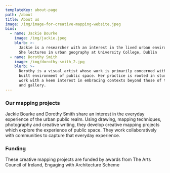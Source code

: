 ```yaml
---
templateKey: about-page
path: /about
title: About us
image: /img/image-for-creative-mapping-website.jpeg
bios:
  - name: Jackie Bourke
    image: /img/jackie.jpeg
    blurb: >-
      Jackie is a researcher with an interest in the lived urban environment.
      She lectures in urban geography at University College, Dublin
  - name: Dorothy Smith
    image: /img/dorothy-smith_2.jpg
    blurb: >-
      Dorothy is a visual artist whose work is primarily concerned with the
      built environment of public space. Her practice is rooted in studio based
      work with a keen interest in embracing contexts beyond those of the studio
      and gallery.
---
```

### Our mapping projects

<!--StartFragment-->

Jackie Bourke and Dorothy Smith share an interest in the everyday experience of the urban public realm. Using drawing,  mapping techniques, photography and creative writing, they develop creative mapping projects which explore the experience of public space. They work collaboratively with communities to capture that everyday experience.

<!--EndFragment-->

### Funding

These creative mapping projects are funded by awards from The Arts Council of Ireland, Engaging with Architecture Scheme